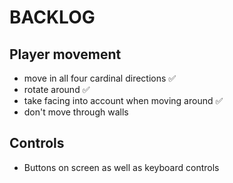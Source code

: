 #  BACKLOG

## Player movement
* move in all four cardinal directions ✅
* rotate around ✅
* take facing into account when moving around ✅
* don't move through walls

## Controls
* Buttons on screen as well as keyboard controls

